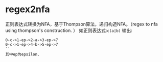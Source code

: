 # regex2nfa
正则表达式转换为NFA，基于Thompson算法，递归构造NFA。（regex to nfa using thompson's construction. ）
如正则表达式:```c(a|b)```
输出:
```
0-c->1-ep->2-a->3-ep->7
0-c->1-ep->4-b->5-ep->7
``
其中ep为epsilon.
